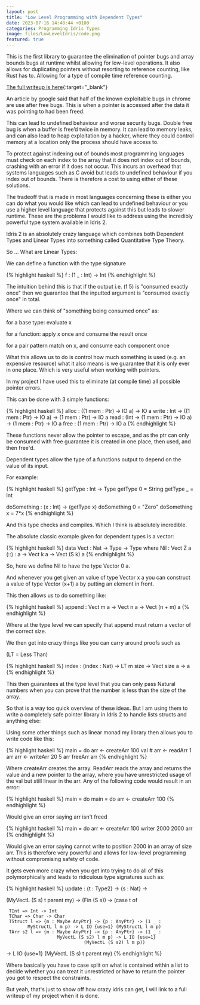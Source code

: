 ```yaml
---
layout: post
title: "Low Level Programming with Dependent Types"
date: 2023-07-16 14:48:44 +0100
categories: Programming Idris Types
image: files/LowLevelIdris/code.png
featured: true
---
```


This is the first library to guarantee the elimination of pointer bugs and array bounds bugs at runtime whilst allowing for low-level operations. It also allows for duplicating pointers without resorting to reference counting, like Rust has to. Allowing for a type of compile time reference counting.

[The full writeup is here](/files/LowLevelIdris/Low_level_programming_in_Idris.pdf){:target="_blank"}

An article by google said that half of the known exploitable bugs in chrome are use
after free bugs. This is when a pointer is accessed after the data it was pointing to
had been freed.

This can lead to undefined behaviour and worse security bugs.
Double free bug is when a buffer is free’d twice in memory. It can lead to memory
leaks, and can also lead to heap exploitation by a hacker, where they could control
memory at a location only the process should have access to.

To protect against indexing out of bounds most programming languages must
check on each index to the array that it does not index out of bounds, crashing with
an error if it does not occur. This incurs an overhead that systems languages such
as C avoid but leads to undefined behaviour if you index out of bounds. There is
therefore a cost to using either of these solutions.

The tradeoff that is made in most languages concerning these is either you can
do what you would like which can lead to undefined behaviour or you use a higher
level language that protects against this but leads to slower runtime.
These are the problems I would like to address using the incredibly powerful type system available in Idris 2.

Idris 2 is an absolutely crazy language which combines both Dependent Types and Linear Types into something called Quantitative Type Theory.

So ... What are Linear Types:

We can define a function with the type signature

{% highlight haskell %}
f : (1 _ : Int) -> Int
{% endhighlight %}

The intuition behind this is that if the output i.e. (f 5) is "consumed exactly once" then we guarantee that the inputted argument is "consumed exactly once" in total.

Where we can think of "something being consumed once" as:

for a base type: evaluate x

for a function: apply x once and consume the result once

for a pair pattern match on x, and consume each component once

What this allows us to do is control how much something is used (e.g. an expensive resource) what it also means is we guarantee that it is only ever in one place. Which is very useful when working with pointers.

In my project I have used this to eliminate (at compile time) all possible pointer errors.

This can be done with 3 simple functions:

{% highlight haskell %}
alloc : ((1 mem : Ptr) -> IO a) -> IO a
write : Int -> ((1 mem : Ptr) -> IO a) -> (1 mem : Ptr) -> IO a
read : (Int -> (1 mem : Ptr) -> IO a) -> (1 mem : Ptr) -> IO a
free : (1 mem : Ptr) -> IO a
{% endhighlight %}

These functions never allow the pointer to escape, and as the ptr can only be consumed with free guarantee it is created in one place, then used, and then free'd.

Dependent types allow the type of a functions output to depend on the value of its input.

For example:

{% highlight haskell %}
getType : Int -> Type
getType 0 = String
getType _ = Int

doSomething : (x : Int) -> (getType x)
doSomething 0 = "Zero"
doSomething x = 7*x
{% endhighlight %}

And this type checks and compiles. Which I think is absolutely incredible.

The absolute classic example given for dependent types is a vector:

{% highlight haskell %}
data Vect : Nat -> Type -> Type where
Nil : Vect Z a
(::) : a -> Vect k a -> Vect (S k) a
{% endhighlight %}

So, here we define Nil to have the type Vector 0 a.

And whenever you get given an value of type Vector x a you can construct a value of type Vector (x+1) a by putting an element in front.

This then allows us to do something like:

{% highlight haskell %}
append : Vect m a -> Vect n a -> Vect (n + m) a
{% endhighlight %}

Where at the type level we can specify that append must return a vector of the correct size.

We then get into crazy things like you can carry around proofs such as

(LT = Less Than)

{% highlight haskell %}
index : (index : Nat) -> LT m size -> Vect size a -> a
{% endhighlight %}

This then guarantees at the type level that you can only pass Natural numbers when you can prove that the number is less than the size of the array.

So that is a way too quick overview of these ideas. But I am using them to write a completely safe pointer library in Idris 2 to handle lists structs and anything else:

Using some other things such as linear monad my library then allows you to write code like this:

{% highlight haskell %}
main = do
arr <- createArr 100
val # arr <- readArr 1 arr
arr <- writeArr 20 5 arr
freeArr arr
{% endhighlight %}

Where createArr creates the array. ReadArr reads the array and returns the value and a new pointer to the array, where you have unrestricted usage of the val but still linear in the arr.
Any of the following code would result in an error:

{% highlight haskell %}
main = do
main = do
arr <- createArr 100
{% endhighlight %}

Would give an error saying arr isn't freed

{% highlight haskell %}
main = do
arr <- createArr 100
writer 2000 2000 arr
{% endhighlight %}

Would give an error saying cannot write to position 2000 in an array of size arr. This is therefore very powerful and allows for low-level programming without compromising safety of code.

It gets even more crazy when you get into trying to do all of this polymorphically and leads to ridiculous type signatures such as:

{% highlight haskell %}
update : {t : Type2} -> {s : Nat} ->

(MyVectL (S s) t parent my) -> (Fin (S s)) -> (case t of

     TInt => Int -> Int
     TChar => Char -> Char
     TStruct l => {m : Maybe AnyPtr} -> {p : AnyPtr} -> (1 _ :
            MyStructL l m p) -> L IO {use=1} (MyStructL l m p)
     TArr s2 l => {m : Maybe AnyPtr} -> {p : AnyPtr} -> (1 _ :
                       MyVectL (S s2) l m p) -> L IO {use=1}
                                 (MyVectL (S s2) l m p))

-> L IO {use=1} (MyVectL (S s) t parent my)
{% endhighlight %}

Where basically you have to case split on what is contained within a list to decide whether you can treat it unrestricted or have to return the pointer you got to respect the constraints.

But yeah, that's just to show off how crazy idris can get, I will link to a full writeup of my project when it is done.
